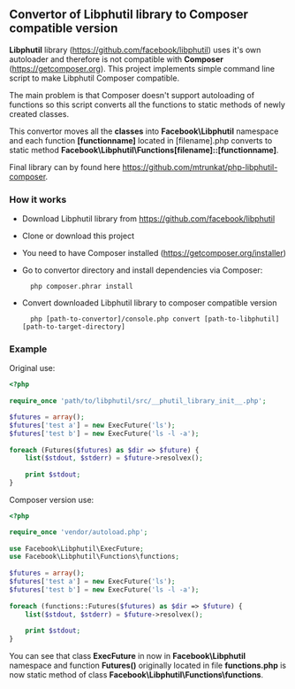 Convertor of Libphutil library to  Composer compatible version
------

**Libphutil** library (https://github.com/facebook/libphutil) uses it's own autoloader and therefore is not compatible with **Composer** (https://getcomposer.org). This project implements simple command line script to make Libphutil Composer compatible.

The main problem is that Composer doesn't support autoloading of functions so this script converts all the functions to static methods of newly created classes.

This convertor moves all the **classes** into **Facebook\Libphutil** namespace and each function **[functionname]** located in [filename].php converts to static method **Facebook\Libphutil\Functions\[filename]::[functionname]**.

Final library can by found here https://github.com/mtrunkat/php-libphutil-composer.

### How it works

* Download Libphutil library from https://github.com/facebook/libphutil
* Clone or download this project 
* You need to have Composer installed (https://getcomposer.org/installer)
* Go to convertor directory and install dependencies via Composer:

		php composer.phrar install

* Convert downloaded Libphutil library to composer compatible version

		php [path-to-convertor]/console.php convert [path-to-libphutil] [path-to-target-directory]


### Example

Original use:
```php
<?php
	
require_once 'path/to/libphutil/src/__phutil_library_init__.php';

$futures = array();
$futures['test a'] = new ExecFuture('ls');
$futures['test b'] = new ExecFuture('ls -l -a');
	
foreach (Futures($futures) as $dir => $future) {
    list($stdout, $stderr) = $future->resolvex();
	
    print $stdout;
}
```
Composer version use:
```php
<?php

require_once 'vendor/autoload.php';
	
use Facebook\Libphutil\ExecFuture;
use Facebook\Libphutil\Functions\functions;
	
$futures = array();
$futures['test a'] = new ExecFuture('ls');
$futures['test b'] = new ExecFuture('ls -l -a');
	
foreach (functions::Futures($futures) as $dir => $future) {
    list($stdout, $stderr) = $future->resolvex();
	
    print $stdout;
}
```

You can see that class **ExecFuture** in now in **Facebook\Libphutil** namespace and function **Futures()** originally located in file **functions.php** is now static method of class **Facebook\Libphutil\Functions\functions**.
